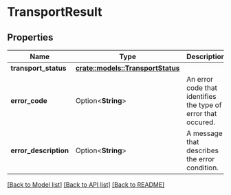 # TransportResult

## Properties

Name | Type | Description | Notes
------------ | ------------- | ------------- | -------------
**transport_status** | [**crate::models::TransportStatus**](TransportStatus.md) |  | 
**error_code** | Option<**String**> | An error code that identifies the type of error that occured. | [optional]
**error_description** | Option<**String**> | A message that describes the error condition. | [optional]

[[Back to Model list]](../README.md#documentation-for-models) [[Back to API list]](../README.md#documentation-for-api-endpoints) [[Back to README]](../README.md)


